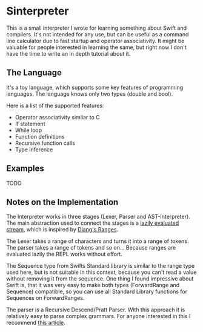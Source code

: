 # Sinterpreter

This is a small interpreter I wrote for learning something about Swift and compilers. It's not intended for any use, but can be useful as a command line calculator due to fast startup and operator associativity. It might be valuable for people interested in learning the same, but right now I don't have the time to write an in depth tutorial about it.

## The Language

It's a toy language, which supports some key features of programming languages. The language knows only two types (double and bool).

Here is a list of the supported features:
* Operator associativity similar to C
* If statement
* While loop
* Function definitions
* Recursive function calls
* Type inference

## Examples

TODO

## Notes on the Implementation

The Interpreter works in three stages (Lexer, Parser and AST-Interpreter). The main abstraction used to connect the stages is a [lazily evaluated stream](Sources/Sinterpreter/Range/forwardrange.swift), which is inspired by [Dlang's Ranges](https://www.informit.com/articles/printerfriendly/1407357).

The Lexer takes a range of characters and turns it into a range of tokens. The parser takes a range of tokens and so on...
Because ranges are evaluated lazily the REPL works without effort.

The Sequence type from Swifts Standard library is similar to the range type used here, but is not suitable in this context, because you can't read a value without removing it from the sequence. One thing I found impressive about Swift is, that it was very easy to make both types (ForwardRange and Sequence) compatible, so you can use all Standard Library functions for Sequences on ForwardRanges.

The parser is a Recursive Descend/Pratt Parser. With this approach it is relatively easy to parse complex grammars. For anyone interested in this I recommend [this article](https://www.crockford.com/javascript/tdop/tdop.html).
